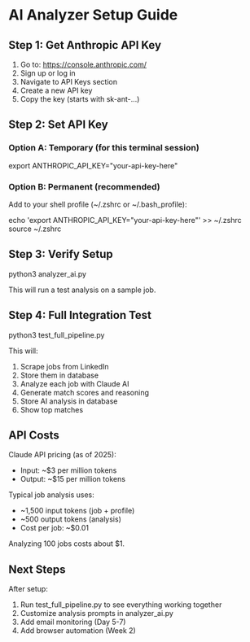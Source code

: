 # AI Analyzer Setup Guide

## Step 1: Get Anthropic API Key

1. Go to: https://console.anthropic.com/
2. Sign up or log in
3. Navigate to API Keys section
4. Create a new API key
5. Copy the key (starts with sk-ant-...)

## Step 2: Set API Key

### Option A: Temporary (for this terminal session)
export ANTHROPIC_API_KEY="your-api-key-here"

### Option B: Permanent (recommended)
Add to your shell profile (~/.zshrc or ~/.bash_profile):

echo 'export ANTHROPIC_API_KEY="your-api-key-here"' >> ~/.zshrc
source ~/.zshrc

## Step 3: Verify Setup

python3 analyzer_ai.py

This will run a test analysis on a sample job.

## Step 4: Full Integration Test

python3 test_full_pipeline.py

This will:
1. Scrape jobs from LinkedIn
2. Store them in database
3. Analyze each job with Claude AI
4. Generate match scores and reasoning
5. Store AI analysis in database
6. Show top matches

## API Costs

Claude API pricing (as of 2025):
- Input: ~$3 per million tokens
- Output: ~$15 per million tokens

Typical job analysis uses:
- ~1,500 input tokens (job + profile)
- ~500 output tokens (analysis)
- Cost per job: ~$0.01

Analyzing 100 jobs costs about $1.

## Next Steps

After setup:
1. Run test_full_pipeline.py to see everything working together
2. Customize analysis prompts in analyzer_ai.py
3. Add email monitoring (Day 5-7)
4. Add browser automation (Week 2)
